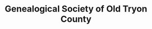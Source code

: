 ---
layout: repo
title: "Genealogical Society of Old Tryon County"
id: 4442
permalink: repos/4442/
---